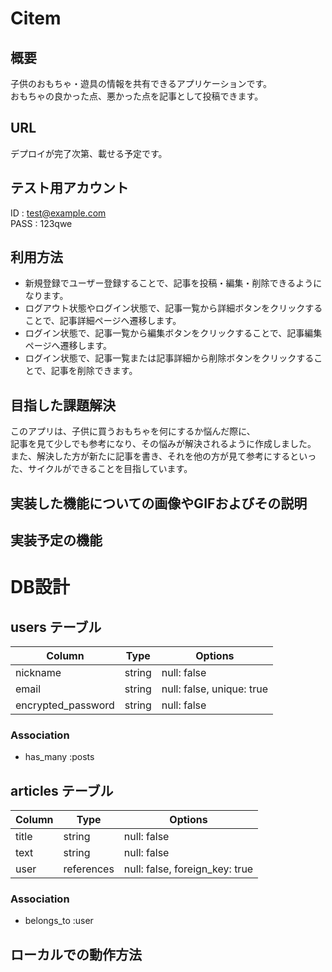 # Citem


## 概要
子供のおもちゃ・遊具の情報を共有できるアプリケーションです。  
おもちゃの良かった点、悪かった点を記事として投稿できます。


## URL
デプロイが完了次第、載せる予定です。


## テスト用アカウント
ID : test@example.com  
PASS : 123qwe


## 利用方法
- 新規登録でユーザー登録することで、記事を投稿・編集・削除できるようになります。
- ログアウト状態やログイン状態で、記事一覧から詳細ボタンをクリックすることで、記事詳細ページへ遷移します。
- ログイン状態で、記事一覧から編集ボタンをクリックすることで、記事編集ページへ遷移します。
- ログイン状態で、記事一覧または記事詳細から削除ボタンをクリックすることで、記事を削除できます。


## 目指した課題解決
このアプリは、子供に買うおもちゃを何にするか悩んだ際に、  
記事を見て少しでも参考になり、その悩みが解決されるように作成しました。  
また、解決した方が新たに記事を書き、それを他の方が見て参考にするといった、サイクルができることを目指しています。


## 実装した機能についての画像やGIFおよびその説明


## 実装予定の機能


# DB設計

## users テーブル

| Column             | Type   | Options                   |
| ------------------ | ------ | ------------------------- |
| nickname           | string | null: false               |
| email              | string | null: false, unique: true |
| encrypted_password | string | null: false               |

### Association

- has_many :posts

## articles テーブル

| Column | Type       | Options                        |
| ------ | ---------- | ------------------------------ |
| title  | string     | null: false                    |
| text   | string     | null: false                    |
| user   | references | null: false, foreign_key: true |

### Association

- belongs_to :user


## ローカルでの動作方法